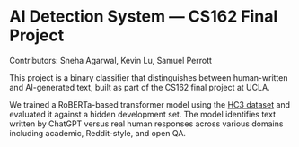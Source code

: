 # AI Detection System — CS162 Final Project

Contributors: Sneha Agarwal, Kevin Lu, Samuel Perrott

This project is a binary classifier that distinguishes between human-written and AI-generated text, built as part of the CS162 final project at UCLA.

We trained a RoBERTa-based transformer model using the [HC3 dataset](https://huggingface.co/datasets/Hello-SimpleAI/HC3) and evaluated it against a hidden development set. The model identifies text written by ChatGPT versus real human responses across various domains including academic, Reddit-style, and open QA.

